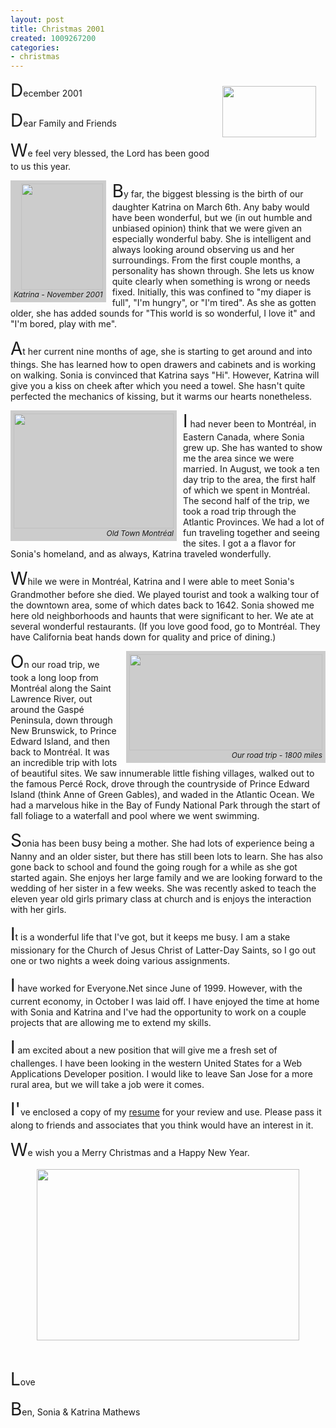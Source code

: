 ```yaml
---
layout: post
title: Christmas 2001
created: 1009267200
categories:
- christmas
---
```

<p><style type="text/css">
<!--
P:first-letter { font-size: 200%}
.pictureLeft { float: left; font-size: 12px; font-style: italic; text-align: right ; background-color: #CCCCCC; padding-top: 5px; padding-right: 5px; padding-bottom: 5px; padding-left: 5px; margin-right: 10px}
.pictureRight { float: right; font-size: 12px; font-style: italic; text-align: right ; background-color: #CCCCCC; padding-top: 5px; padding-right: 5px; padding-bottom: 5px; padding-left: 5px; margin-left: 10px}
.holly {  margin-right: 15px; margin-left: 15px; float: right}
-->
</style>  <img width="150" vspace="10" hspace="5" height="82" class="holly" src="http://mathews2000.com/drupal/files/holly.gif" alt="" /></p>
<p>December 2001</p>
<p>Dear Family and Friends</p>
<p><span class="dropCap">W</span>e feel very blessed, the Lord has been good      to us this year.</p>
<p><span class="pictureLeft"><img width="131" height="170" src="http://mathews2000.com/drupal/files/Katrina.gif" alt="" /><br />
Katrina - November 2001<br />
</span></p>
<p><span class="dropCap">B</span>y far, the biggest blessing is the birth of      our daughter Katrina on March 6th. Any baby would have been wonderful, but      we (in out humble and unbiased opinion) think that we were given an especially      wonderful baby. She is intelligent and always looking around observing us      and her surroundings. From the first couple months, a personality has shown      through. She lets us know quite clearly when something is wrong or needs fixed.      Initially, this was confined to &quot;my diaper is full&quot;, &quot;I'm hungry&quot;,      or &quot;I'm tired&quot;. As she as gotten older, she has added sounds for      &quot;This world is so wonderful, I love it&quot; and &quot;I'm bored, play      with me&quot;.</p>
<p>At her current nine months of age, she is starting to get around and into      things. She has learned how to open drawers and cabinets and is working on      walking. Sonia is convinced that Katrina says &quot;Hi&quot;. However, Katrina      will give you a kiss on cheek after which you need a towel. She hasn't quite      perfected the mechanics of kissing, but it warms our hearts nonetheless.</p>
<p><span class="pictureLeft"><img width="256" height="184" src="http://mathews2000.com/drupal/files/OldTownMontreal.jpg" alt="" /><br />
Old Town Montr&eacute;al<br />
</span></p>
<p>I had never been to Montr&eacute;al, in Eastern Canada, where Sonia grew up.      She has wanted to show me the area since we were married. In August, we took      a ten day trip to the area, the first half of which we spent in Montr&eacute;al.      The second half of the trip, we took a road trip through the Atlantic Provinces.      We had a lot of fun traveling together and seeing the sites. I got a a flavor      for Sonia's homeland, and as always, Katrina traveled wonderfully.</p>
<p>While we were in Montr&eacute;al, Katrina and I were able to meet Sonia's Grandmother      before she died. We played tourist and took a walking tour of the downtown      area, some of which dates back to 1642. Sonia showed me here old neighborhoods      and haunts that were significant to her. We ate at several wonderful restaurants.      (If you love good food, go to Montr&eacute;al. They have California beat hands      down for quality and price of dining.)</p>
<p>O<span class="pictureRight"><img width="309" height="154" src="http://mathews2000.com/drupal/files/CanadaTripMap.gif" alt="" /><br />
Our road trip - 1800 miles<br />
</span>n our road trip, we took a long loop from Montr&eacute;al along the Saint      Lawrence River, out around the Gasp&eacute; Peninsula, down through New Brunswick,      to Prince Edward Island, and then back to Montr&eacute;al. It was an incredible      trip with lots of beautiful sites. We saw innumerable little fishing villages,      walked out to the famous Perc&eacute; Rock, drove through the countryside of      Prince Edward Island (think Anne of Green Gables), and waded in the Atlantic      Ocean. We had a marvelous hike in the Bay of Fundy National Park through the       start of fall foliage to a waterfall and pool where we went swimming.</p>
<p>Sonia has been busy being a mother. She had lots of experience being a Nanny      and an older sister, but there has still been lots to learn. She has also      gone back to school and found the going rough for a while as she got started      again. She enjoys her large family and we are looking forward to the wedding      of her sister in a few weeks. She was recently asked to teach the eleven year      old girls primary class at church and is enjoys the interaction with her girls.</p>
<p>It is a wonderful life that I've got, but it keeps me busy. I am a stake      missionary for the Church of Jesus Christ of Latter-Day Saints, so I go out      one or two nights a week doing various assignments.</p>
<p>I have worked for Everyone.Net since June of 1999. However, with the current      economy, in October I was laid off. I have enjoyed the time at home with Sonia      and Katrina and I've had the opportunity to work on a couple projects that      are allowing me to extend my skills.</p>
<p>I am excited about a new position that will give me a fresh set of challenges.      I have been looking in the western United States for a Web Applications Developer      position. I would like to leave San Jose for a more rural area, but we will      take a job were it comes.</p>
<p>I've enclosed a copy of my <a href="../Professional/index.htm">resume</a>      for your review and use. Please pass it along to friends and associates that      you think would have an interest in it.</p>
<p>We wish you a Merry Christmas and a Happy New Year.</p>
<div align="center"><img width="420" height="274" src="http://mathews2000.com/drupal/files/Sonia&amp;Ben-Christmas-2001.jpg" alt="" /></div>
<p>&nbsp;</p>
<p>Love</p>
<p>Ben, Sonia &amp; Katrina Mathews</p>
